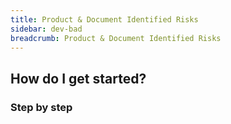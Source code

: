 ```yaml
---
title: Product & Document Identified Risks
sidebar: dev-bad
breadcrumb: Product & Document Identified Risks
---
```


## <background>

## How do I get started?

### Step by step

